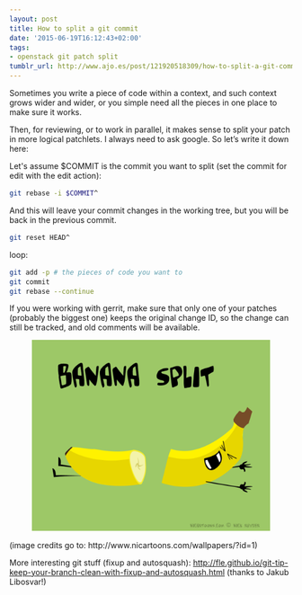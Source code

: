 ```yaml
---
layout: post
title: How to split a git commit
date: '2015-06-19T16:12:43+02:00'
tags:
- openstack git patch split
tumblr_url: http://www.ajo.es/post/121920518309/how-to-split-a-git-commit
---
```

Sometimes you write a piece of code within a context, and such context grows wider and wider, or you simple need all the pieces in one place to make sure it works.

Then, for reviewing, or to work in parallel, it makes sense to split your patch in more logical patchlets. I always need to ask google. So let’s write it down here:



Let's assume $COMMIT is the commit you want to split (set the commit for edit with the edit action):

```bash
git rebase -i $COMMIT^
```


And this will leave your commit changes in the working tree, but you will be back in the previous commit.

```bash
git reset HEAD^
```

loop:

```bash
git add -p # the pieces of code you want to
git commit
git rebase --continue
```

If you were working with gerrit, make sure that only one of your patches (probably the biggest one) keeps the original change ID, so the change can still be tracked, and old comments will be available.

<figure>
<img src="/images/banana_split.png" alt="banana split git joke"/>
</figure>
(image credits go to: http://www.nicartoons.com/wallpapers/?id=1)

More interesting git stuff (fixup and autosquash): http://fle.github.io/git-tip-keep-your-branch-clean-with-fixup-and-autosquash.html (thanks to Jakub Libosvar!)

